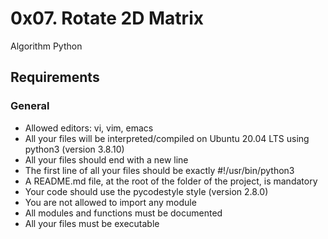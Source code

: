 # 0x07. Rotate 2D Matrix
Algorithm
Python

## Requirements

### General
* Allowed editors: vi, vim, emacs
* All your files will be interpreted/compiled on Ubuntu 20.04 LTS using python3 (version 3.8.10)
* All your files should end with a new line
* The first line of all your files should be exactly #!/usr/bin/python3
* A README.md file, at the root of the folder of the project, is mandatory
* Your code should use the pycodestyle style (version 2.8.0)
* You are not allowed to import any module
* All modules and functions must be documented
* All your files must be executable
